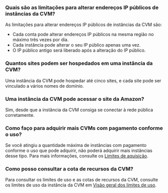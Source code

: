 ### Quais são as limitações para alterar endereços IP públicos de instâncias da CVM?
As limitações para alterar endereços IP públicos de instâncias da CVM são:
- Cada conta pode alterar endereços IP públicos na mesma região no máximo três vezes por dia.
- Cada instância pode alterar o seu IP público apenas uma vez.
- O IP público antigo será liberado após a alteração do IP público.

### Quantos sites podem ser hospedados em uma instância da CVM?
Uma instância da CVM pode hospedar até cinco sites, e cada site pode ser vinculado a vários nomes de domínio.

### Uma instância da CVM pode acessar o site da Amazon?
Sim, desde que a instância da CVM consiga se conectar à rede pública corretamente.

### Como faço para adquirir mais CVMs com pagamento conforme o uso?
Se você atingiu a quantidade máxima de instâncias com pagamento conforme o uso que pode adquirir, não poderá adquirir mais instâncias desse tipo. Para mais informações, consulte os [Limites de aquisição](https://intl.cloud.tencent.com/document/product/213/2664).

### Como posso consultar a cota de recursos da CVM?
Para consultar os limites de uso e as cotas de recursos da CVM, consulte os limites de uso da instância da CVM em [Visão geral dos limites de uso](https://intl.cloud.tencent.com/document/product/213/15379).

